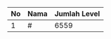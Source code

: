 | No | Nama            | Jumlah Level |
|----|-----------------|--------------|
| 1  | #    |    6559        |
